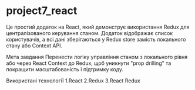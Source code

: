 # project7_react

Це простий додаток на React, який демонструє використання Redux для централізованого керування станом.
Додаток відображає список користувачів, а всі дані зберігаються у Redux store замість локального стану або Context API.

Мета завдання
Перенести логіку управління станом з локального рівня або через React Context до Redux, щоб уникнути "prop drilling" та покращити масштабованість і підтримку коду.

Використані технології
1.React
2.Redux
3.React Redux

